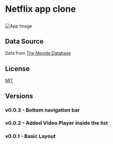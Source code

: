 # Netflix app clone

## 
![App Image](https://i.imgur.com/2h8BNvK.png)

## Data Source

Data from [The Movide Database](https://www.themoviedb.org/)

## License

[MIT](LICENSE)

## Versions 

### v0.0.3 - Bottom navigation bar
### v0.0.2 - Added Video Player inside the list
### v0.0.1 - Basic Layout

